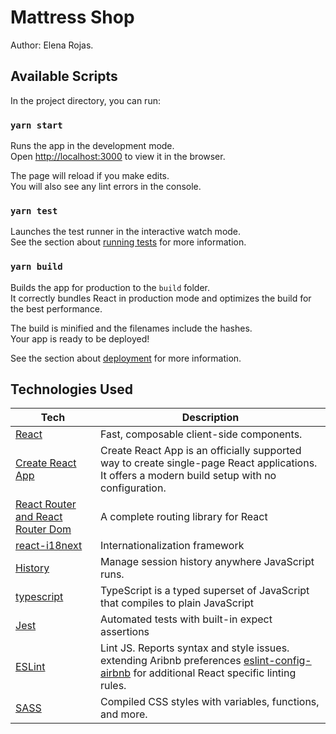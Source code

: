 # Mattress Shop

Author: Elena Rojas.

## Available Scripts

In the project directory, you can run:

### `yarn start`

Runs the app in the development mode.\
Open [http://localhost:3000](http://localhost:3000) to view it in the browser.

The page will reload if you make edits.\
You will also see any lint errors in the console.

### `yarn test`

Launches the test runner in the interactive watch mode.\
See the section about [running tests](https://facebook.github.io/create-react-app/docs/running-tests) for more information.

### `yarn build`

Builds the app for production to the `build` folder.\
It correctly bundles React in production mode and optimizes the build for the best performance.

The build is minified and the filenames include the hashes.\
Your app is ready to be deployed!

See the section about [deployment](https://facebook.github.io/create-react-app/docs/deployment) for more information.

## Technologies Used

| **Tech** | **Description** |
|----------|-----------------|
| [React](https://facebook.github.io/react/)  |   Fast, composable client-side components.
| [Create React App](https://github.com/facebook/create-react-app) | Create React App is an officially supported way to create single-page React applications. It offers a modern build setup with no configuration.
| [React Router and React Router Dom](https://github.com/reactjs/react-router) | A complete routing library for React
| [react-i18next](https://github.com/i18next/i18next) | Internationalization framework
| [History](https://github.com/ReactTraining/history)  |  Manage session history anywhere JavaScript runs.
| [typescript](https://www.typescriptlang.org/) | TypeScript is a typed superset of JavaScript that compiles to plain JavaScript
| [Jest](https://facebook.github.io/jest/) | Automated tests with built-in expect assertions
| [ESLint](http://eslint.org/)| Lint JS. Reports syntax and style issues. extending Aribnb preferences  [eslint-config-airbnb](https://www.npmjs.com/package/eslint-config-airbnb) for additional React specific linting rules.
| [SASS](http://sass-lang.com/) | Compiled CSS styles with variables, functions, and more. |
